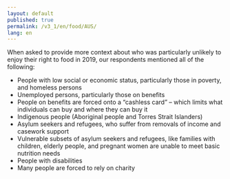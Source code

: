 ```yaml
---
layout: default
published: true
permalink: /v3_1/en/food/AUS/
lang: en
---
```

When asked to provide more context about who was particularly unlikely to enjoy their right to food in 2019, our respondents mentioned all of the following: 
 
- People with low social or economic status, particularly those in poverty, and homeless persons
- Unemployed persons, particularly those on benefits
- People on benefits are forced onto a “cashless card” – which limits what individuals can buy and where they can buy it 
- Indigenous people (Aboriginal people and Torres Strait Islanders)
- Asylum seekers and refugees, who suffer from removals of income and casework support 
- Vulnerable subsets of asylum seekers and refugees, like families with children, elderly people, and pregnant women are unable to meet basic nutrition needs 
- People with disabilities 
- Many people are forced to rely on charity
